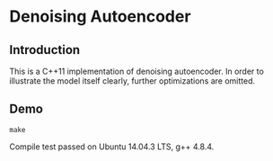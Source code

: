 Denoising Autoencoder
=====================

Introduction
------------
This is a C++11 implementation of denoising autoencoder. 
In order to illustrate the model itself clearly, 
further optimizations are omitted.

Demo
----
`make`

Compile test passed on Ubuntu 14.04.3 LTS, g++ 4.8.4.

